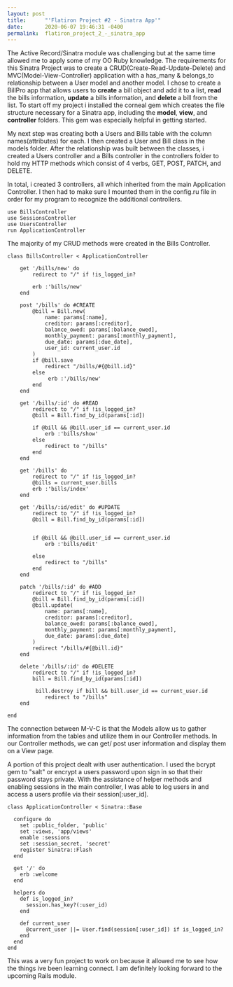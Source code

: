 ```yaml
---
layout: post
title:      "'Flatiron Project #2 - Sinatra App'"
date:       2020-06-07 19:46:31 -0400
permalink:  flatiron_project_2_-_sinatra_app
---
```



The Active Record/Sinatra module was challenging but at the same time allowed me to apply some of my OO Ruby knowledge. The requirements for this Sinatra Project was to create a CRUD(Create-Read-Update-Delete) and MVC(Model-View-Controller) application with a has_many & belongs_to relationship between a User model and another model. I chose to create a BillPro app that allows users to **create** a bill object and add it to a list, **read** the bills information, **update** a bills information, and **delete** a bill from the list. To start off my project i installed the corneal gem which creates the file structure necessary for a Sinatra app, including the **model**, **view**, and **controller** folders. This gem was especially helpful in getting started.

My next step was creating both a Users and Bills table with the column names(attributes) for each. I then created a User and Bill class in the models folder. After the relationship was built between the classes, i created a Users controller and a Bills controller in the controllers folder to hold my HTTP methods which consist of 4 verbs, GET, POST, PATCH, and DELETE.  

In total, i created 3 controllers, all which inherited from the main Application Controller. I  then had to make sure I mounted them in the config.ru file in order for my program to recognize the additional controllers.
```
use BillsController
use SessionsController
use UsersController
run ApplicationController
```


The majority of my CRUD methods were created in the Bills Controller. 
```
class BillsController < ApplicationController

    get '/bills/new' do 
        redirect to "/" if !is_logged_in?

        erb :'bills/new'
    end

    post '/bills' do #CREATE
        @bill = Bill.new(
            name: params[:name],
            creditor: params[:creditor],
            balance_owed: params[:balance_owed],
            monthly_payment: params[:monthly_payment],
            due_date: params[:due_date],
            user_id: current_user.id
        )
        if @bill.save
            redirect "/bills/#{@bill.id}"
        else
             erb :'/bills/new'
        end
    end 

    get '/bills/:id' do #READ
        redirect to "/" if !is_logged_in?
        @bill = Bill.find_by_id(params[:id])

        if @bill && @bill.user_id == current_user.id 
            erb :'bills/show'
        else
            redirect to "/bills"
        end
    end

    get '/bills' do 
        redirect to "/" if !is_logged_in?
        @bills = current_user.bills
        erb :'bills/index'
    end

    get '/bills/:id/edit' do #UPDATE
        redirect to "/" if !is_logged_in?
        @bill = Bill.find_by_id(params[:id])


        if @bill && @bill.user_id == current_user.id 
            erb :'bills/edit'

        else
            redirect to "/bills"
        end
    end 

    patch '/bills/:id' do #ADD
        redirect to "/" if !is_logged_in?
        @bill = Bill.find_by_id(params[:id])
        @bill.update(
            name: params[:name],
            creditor: params[:creditor],
            balance_owed: params[:balance_owed], 
            monthly_payment: params[:monthly_payment],
            due_date: params[:due_date]
        )
        redirect "/bills/#{@bill.id}"
    end 

    delete '/bills/:id' do #DELETE
        redirect to "/" if !is_logged_in?
        bill = Bill.find_by_id(params[:id])

         bill.destroy if bill && bill.user_id == current_user.id
            redirect to "/bills" 
    end

end
```

The connection between M-V-C is that the Models allow us to gather information from the tables and utilize them in our Controller methods. In our Controller methods, we can get/ post user information and display them on a View page.  

A portion of this project dealt with user authentication. I used the bcrypt gem to "salt" or encrypt a users password upon sign in so that their password stays private. With the assistance of helper methods and enabling sessions in the main controller, I was able to log users in and access a users profile via their session[:user_id].
```
class ApplicationController < Sinatra::Base

  configure do
    set :public_folder, 'public'
    set :views, 'app/views'
    enable :sessions
    set :session_secret, 'secret'
    register Sinatra::Flash
  end

  get '/' do
    erb :welcome 
  end 

  helpers do 
    def is_logged_in?
      session.has_key?(:user_id)
    end 

    def current_user
      @current_user ||= User.find(session[:user_id]) if is_logged_in?
    end
  end 
end
```

This was a very fun project to work on because it allowed me to see how the things ive been learning connect. I am definitely looking forward to the upcoming Rails module.


